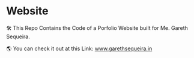 # Website
🛠️ This Repo Contains the Code of a Porfolio Website built for Me. Gareth Sequeira.  
  
🌎 You can check it out at this Link: www.garethsequeira.in  
